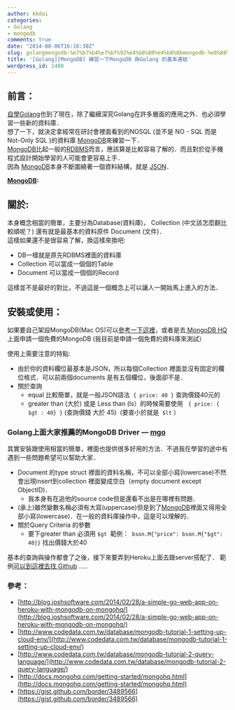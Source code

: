 ```yaml
---
author: kkdai
categories:
- Golang
- mongodb
comments: true
date: "2014-08-06T16:16:30Z"
slug: golangmongodb-%e7%b7%b4%e7%bf%92%e4%b8%80%e4%b8%8bmongodb-%e8%88%87golang-%e7%9a%84%e5%9f%ba%e6%9c%ac%e9%80%a3%e7%b5%90
title: '[Golang][MongoDB] 練習一下MongoDB 與Golang 的基本連結'
wordpress_id: 1480
---
```


## 前言：

[自學Golang](http://www.evanlin.com/blog/?cat=59)也到了現在，除了繼續深究Golang在許多層面的應用之外．也必須學習一些新的資料庫．  
想了一下，就決定拿經常在研討會裡面看到的NOSQL (並不是 NO - SQL 而是 Not-Only SQL )的資料庫 [MongoDB](http://www.mongodb.org/)來練習一下．  
[MongoDB](http://www.mongodb.org/)比起一般的[RDBMS](http://en.wikipedia.org/wiki/Relational_database_management_system)而言，應該算是比較容易了解的．而且對於從手機程式設計開始學習的人可能會更容易上手．  
因為 [MongoDB](http://www.mongodb.org/)本身不斷圍繞著一個資料結構，就是 [JSON](https://www.google.com.tw/url?sa=t&rct=j&q=&esrc=s&source=web&cd=3&cad=rja&uact=8&ved=0CDcQFjAC&url=http%3A%2F%2Fen.wikipedia.org%2Fwiki%2FJSON&ei=fE3iU9-PCY3n8AWX14GwDQ&usg=AFQjCNHfk8CeJn25-S_gvF4dnY6ZaKxg4g&sig2=1sQkrCvpdSIkilNaxpX27g&bvm=bv.72197243,d.dGc)．


**[MongoDB](http://www.mongodb.org/):**




## 關於:

本身概念相當的簡單，主要分為Database(資料庫)， Collection (中文該怎麼翻比較順呢？) 還有就是最基本的資料原件 Document (文件)．  
這樣如果還不是很容易了解，換這樣來換吧:  

  * DB一樣就是原先RDBMS裡面的資料庫
  * Collection 可以當成一個個的Table
  * Document 可以當成一個個的Record

這樣並不是最好的對比，不過這是一個概念上可以讓人一開始馬上進入的方法．

## 安裝或使用：

如果要自己架設MongoDB(Mac OS)可以[參考一下這裡](http://docs.mongodb.org/manual/tutorial/install-mongodb-on-os-x/)，或者是去[ MongoDB HQ](https://app.mongohq.com)上面申請一個免費的MongoDB (我目前是申請一個免費的資料庫來測試）




使用上需要注意的特點:

  * 由於你的資料欄位最基本是JSON，所以每個Collection 裡面並沒有固定的欄位格式．可以前兩個documents 是有五個欄位，後面卻不是．
  * 關於查詢
    * equal 比較簡單，就是一般JSON語法  `{ price: 40 }` 查詢價錢40元的
    * greater than (大於) 或是 Less than (ls）的時候需要使用   `{ price: { $gt : 40} }` (查詢價錢 大於 45)  (要查小於就是  `$lt` ）

### Golang上面大家推薦的MongoDB Driver — [mgo](http://labix.org/mgo) 

其實安裝跟使用相當的簡單，裡面也提供很多好用的方法．不過我在學習的途中有遇到一些問題希望可以幫助大家．

  * Document 的type struct 裡面的資料名稱，不可以全部小寫(lowercase)不然會出現insert到collection 裡面變成空白（empty document except ObjectID)．
    * 我本身有在追他的source code但是還看不出是在哪裡有問題．
  * (承上)雖然變數名稱必須有大寫(uppercase)但是到了[MongoDB](http://www.mongodb.org/)裡面又得用全部小寫(lowercase)．在一般的資料庫操作中，這是可以理解的．
  * 關於Query Criteria 的參數
    * 要下greater than 必須用 `$gt`  範例：  `bson.M{"price": bson.M{"$gt": 40}}` 找出價錢大於40





基本的查詢與操作都會了之後，接下來要弄到Heroku上面去跟server搭配了．
範例[可以到這裡去找 Github](https://gist.github.com/kkdai/813f1aaf7cd58487472a) …..

### 參考：

  * [http://blog.joshsoftware.com/2014/02/28/a-simple-go-web-app-on-heroku-with-mongodb-on-mongohq/](http://blog.joshsoftware.com/2014/02/28/a-simple-go-web-app-on-heroku-with-mongodb-on-mongohq/)
  * [http://www.codedata.com.tw/database/mongodb-tutorial-1-setting-up-cloud-env/](http://www.codedata.com.tw/database/mongodb-tutorial-1-setting-up-cloud-env/)
  * [http://www.codedata.com.tw/database/mongodb-tutorial-2-query-language/](http://www.codedata.com.tw/database/mongodb-tutorial-2-query-language/)
  * [http://docs.mongohq.com/getting-started/mongohq.html](http://docs.mongohq.com/getting-started/mongohq.html)
  * [https://gist.github.com/border/3489566](https://gist.github.com/border/3489566)


